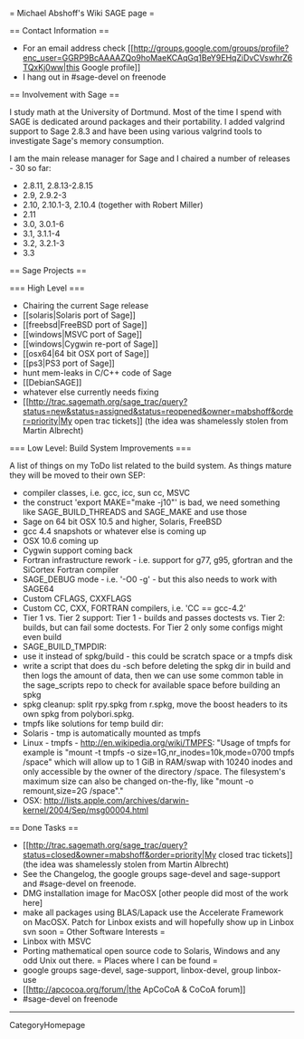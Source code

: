 = Michael Abshoff's Wiki SAGE page =

== Contact Information ==

 * For an email address check [[http://groups.google.com/groups/profile?enc_user=GGRP9BcAAAAZQo9hoMaeKCAqGq1BeY9EHqZiDvCVswhrZ6TQxKj0ww|this Google profile]]
 * I hang out in #sage-devel on freenode

== Involvement with Sage ==

I study math at the University of Dortmund. Most of the time I spend with SAGE is dedicated around packages and their portability. I added valgrind support to Sage 2.8.3 and have been using various valgrind tools to investigate Sage's memory consumption.

I am the main release manager for Sage and I chaired a number of releases - 30 so far: 

 * 2.8.11, 2.8.13-2.8.15
 * 2.9, 2.9.2-3
 * 2.10, 2.10.1-3, 2.10.4 (together with Robert Miller)
 * 2.11
 * 3.0, 3.0.1-6
 * 3.1, 3.1.1-4
 * 3.2, 3.2.1-3 
 * 3.3

== Sage Projects ==

=== High Level ===

 * Chairing the current Sage release
 * [[solaris|Solaris port of Sage]]
 * [[freebsd|FreeBSD port of Sage]]
 * [[windows|MSVC port of Sage]]
 * [[windows|Cygwin re-port of Sage]]
 * [[osx64|64 bit OSX port of Sage]]
 * [[ps3|PS3 port of Sage]]
 * hunt mem-leaks in C/C++ code of Sage
 * [[DebianSAGE]]
 * whatever else currently needs fixing
 * [[http://trac.sagemath.org/sage_trac/query?status=new&status=assigned&status=reopened&owner=mabshoff&order=priority|My open trac tickets]] (the idea was shamelessly stolen from Martin Albrecht)

=== Low Level: Build System Improvements ===

A list of things on my ToDo list related to the build system. As things mature they will be moved to their own SEP:

 * compiler classes, i.e. gcc, icc, sun cc, MSVC
 * the construct 'export MAKE="make -j10"' is bad, we need something like SAGE_BUILD_THREADS and SAGE_MAKE and use those
 * Sage on 64 bit OSX 10.5 and higher, Solaris, FreeBSD
 * gcc 4.4 snapshots or whatever else is coming up
 * OSX 10.6 coming up
 * Cygwin support coming back
 * Fortran infrastructure rework - i.e. support for g77, g95, gfortran and the SiCortex Fortran compiler
 * SAGE_DEBUG mode - i.e. '-O0 -g' - but this also needs to work with SAGE64 
 * Custom CFLAGS, CXXFLAGS
 * Custom CC, CXX, FORTRAN compilers, i.e. 'CC == gcc-4.2'
 * Tier 1 vs. Tier 2 support: Tier 1 - builds and passes doctests vs. Tier 2: builds, but can fail some doctests. For Tier 2 only some configs might even build
 * SAGE_BUILD_TMPDIR:
  * use it instead of spkg/build  - this could be scratch space or a tmpfs disk
  * write a script that does du -sch before deleting the spkg dir in build and then logs the amount of data, then we can use some common table in the sage_scripts repo to check for available space before building an spkg
 * spkg cleanup: split rpy.spkg from r.spkg, move the boost headers to its own spkg from polybori.spkg.
 * tmpfs like solutions for temp build dir:
  * Solaris - tmp is automatically mounted as tmpfs
  * Linux - tmpfs - http://en.wikipedia.org/wiki/TMPFS: "Usage of tmpfs for example is "mount -t tmpfs -o size=1G,nr_inodes=10k,mode=0700 tmpfs /space" which will allow up to 1 GiB in RAM/swap with 10240 inodes and only accessible by the owner of the directory /space. The filesystem's maximum size can also be changed on-the-fly, like "mount -o remount,size=2G /space"."
  * OSX: http://lists.apple.com/archives/darwin-kernel/2004/Sep/msg00004.html


== Done Tasks ==
 * [[http://trac.sagemath.org/sage_trac/query?status=closed&owner=mabshoff&order=priority|My closed trac tickets]] (the idea was shamelessly stolen from Martin Albrecht)
 * See the Changelog, the google groups sage-devel and sage-support and #sage-devel on freenode.
 * DMG installation image for MacOSX [other people did most of the work here]
 * make all packages using BLAS/Lapack use the Accelerate Framework on MacOSX. Patch for Linbox exists and will hopefully show up in Linbox svn soon
= Other Software Interests =
 * Linbox with MSVC
 * Porting mathematical open source code to Solaris, Windows and any odd Unix out there.
= Places where I can be found =
 * google groups sage-devel, sage-support, linbox-devel, group linbox-use
 * [[http://apcocoa.org/forum/|the ApCoCoA & CoCoA forum]]
 * #sage-devel on freenode
----
 CategoryHomepage
